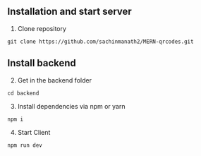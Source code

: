 ## Installation and start server

1. Clone repository

```shell
git clone https://github.com/sachinmanath2/MERN-qrcodes.git
```

## Install backend

2. Get in the backend folder

```shell
cd backend
```

3. Install dependencies via npm or yarn

```shell
npm i
```

4. Start Client

```shell
npm run dev
```